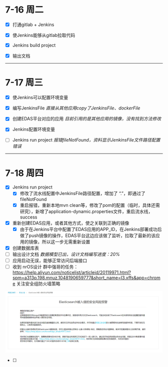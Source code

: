 # 7-16  周二

- [x] 打通gitlab + Jenkins
- [x] 使Jenkins能够从gitlab拉取代码
- [x] Jenkins build project
- [x] 输出文档



------

# 7-17  周三

- [x] 使Jenkins可以配置环境变量
- [x] 编写JenkinsFile  *直接从其他应用copy了JenkinsFile、dockerFile*
- [x] 创建EDAS平台对应的应用  *目前引用的是其他应用的镜像，没有找到方法修改*
- [x] Jenkins配置环境变量
- [ ] Jenkins run project  *报错fileNotFound，资料显示JenkinsFile文件路径配置错误*



------

# 7-18  周四

- [x] Jenkins run project
  - [x] 修改了流水线配置中JenkinsFile路径配置，增加了 “.”，即通过了fileNotFound
  - [x] 重启报错，重新本地mvn clean等，修改了pom的配置（临时，具体还需研究），新增了application-dynamic.properties文件，重启流水线，success
- [x] 重新创建EDAS应用，或者其他方式，使之关联到正确的镜像
  - [x] 由于在Jenkins平台中配置了EDAS应用的APP_ID，在Jenkins部署成功后做了push镜像的操作，EDAS平台这边应该做了监听，拉取了最新的该应用的镜像，所以这一步无需重新设置
- [x] 创建数据库表
- [ ] 输出设计文档  *数据模型已出，设计文档编写进度：20%*
- [ ] 应用启动无误，能够正常访问后端接口
- [ ] 收到 nrOS设计 群中强哥的任务：https://help.aliyun.com/noticelist/articleid/20119971.html?spm=a313p.198.mnuz.1048190659777&short_name=I3.xffs&app=chrome  关注安全组防火墙策略

![安全公告图](https://github.com/TangWin/notes/blob/master/images/1563440150279.png)

- [ ] 